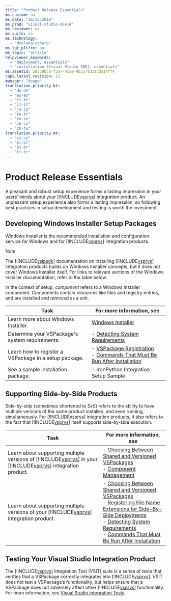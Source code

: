 ```yaml
---
title: "Product Release Essentials"
ms.custom: na
ms.date: "10/13/2016"
ms.prod: "visual-studio-dev14"
ms.reviewer: na
ms.suite: na
ms.technology: 
  - "devlang-csharp"
ms.tgt_pltfrm: na
ms.topic: "article"
helpviewer_keywords: 
  - "deployment, essentials"
  - "installation [Visual Studio SDK], essentials"
ms.assetid: 28370bc8-f3a7-4c5e-9b35-8331cda14ff4
caps.latest.revision: 12
manager: "douge"
translation.priority.ht: 
  - "de-de"
  - "es-es"
  - "fr-fr"
  - "it-it"
  - "ja-jp"
  - "ko-kr"
  - "ru-ru"
  - "zh-cn"
  - "zh-tw"
translation.priority.mt: 
  - "cs-cz"
  - "pl-pl"
  - "pt-br"
  - "tr-tr"
---
```

# Product Release Essentials
A pleasant and robust setup experience forms a lasting impression in your users’ minds about your [!INCLUDE[vsprvs](../codequality/includes/vsprvs_md.md)] integration product. An unpleasant setup experience also forms a lasting impression, so following best practices in setup development and testing is worth the investment.  
  
## Developing Windows Installer Setup Packages  
 Windows Installer is the recommended installation and configuration service for Windows and for [!INCLUDE[vsprvs](../codequality/includes/vsprvs_md.md)] integration products.  
  
> [!NOTE]
>  The [!INCLUDE[vsipsdk](../extensibility/includes/vsipsdk_md.md)] documentation on installing [!INCLUDE[vsprvs](../codequality/includes/vsprvs_md.md)] integration products builds on Windows Installer concepts, but it does not cover Windows Installer itself. For links to relevant sections of the Windows Installer documentation, refer to the table below.  
  
 In the context of setup, *component* refers to a Windows Installer component. Components contain resources like files and registry entries, and are installed and removed as a unit.  
  
|Task|For more information, see|  
|----------|-------------------------------|  
|Learn more about Windows Installer.|[Windows Installer](http://msdn.microsoft.com/library/aa372866.aspx)|  
|Determine your VSPackage's system requirements.|-   [Detecting System Requirements](../extensibility/detecting-system-requirements.md)|  
|Learn how to register a VSPackage in a setup package.|-   [VSPackage Registration](../extensibility/vspackage-registration.md)<br />-   [Commands That Must Be Run After Installation](../extensibility/commands-that-must-be-run-after-installation.md)|  
|See a sample installation package.|-   IronPython Integration Setup Sample|  
  
## Supporting Side-by-Side Products  
 Side-by-side (sometimes shortened to *SxS*) refers to the ability to have multiple versions of the same product installed, and even running, simultaneously. For [!INCLUDE[vsprvs](../codequality/includes/vsprvs_md.md)] integration products, it also refers to the fact that [!INCLUDE[vsprvs](../codequality/includes/vsprvs_md.md)] itself supports side-by-side execution.  
  
|Task|For more information, see|  
|----------|-------------------------------|  
|Learn about supporting multiple versions of [!INCLUDE[vsprvs](../codequality/includes/vsprvs_md.md)] in your [!INCLUDE[vsprvs](../codequality/includes/vsprvs_md.md)] integration product.|-   [Choosing Between Shared and Versioned VSPackages](../extensibility/choosing-between-shared-and-versioned-vspackages.md)<br />-   [Component Management](../extensibility/component-management.md)|  
|Learn about supporting multiple versions of your [!INCLUDE[vsprvs](../codequality/includes/vsprvs_md.md)] integration product.|-   [Choosing Between Shared and Versioned VSPackages](../extensibility/choosing-between-shared-and-versioned-vspackages.md)<br />-   [Registering File Name Extensions for Side-By-Side Deployments](../extensibility/registering-file-name-extensions-for-side-by-side-deployments.md)<br />-   [Detecting System Requirements](../extensibility/detecting-system-requirements.md)<br />-   [Commands That Must Be Run After Installation](../extensibility/commands-that-must-be-run-after-installation.md)|  
  
## Testing Your Visual Studio Integration Product  
 The [!INCLUDE[vsprvs](../codequality/includes/vsprvs_md.md)] Integration Test (VSIT) suite is a series of tests that verifies that a VSPackage correctly integrates into [!INCLUDE[vsprvs](../codequality/includes/vsprvs_md.md)]. VSIT does not test a VSPackage’s functionality, but helps ensure that a VSPackage does not adversely affect other [!INCLUDE[vsprvs](../codequality/includes/vsprvs_md.md)] functionality. For more information, see [Visual Studio Integration Tests](http://msdn.microsoft.com/en-us/8d741735-7d93-46c2-ab93-01da7a0e016d).